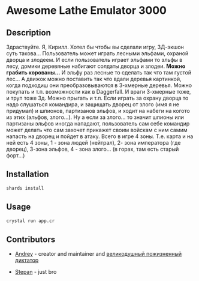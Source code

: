 # Awesome Lathe Emulator 3000

## Description

Здраствуйте. Я, Кирилл. Хотел бы чтобы вы сделали игру, 3Д-экшон суть такова... Пользователь может играть лесными эльфами, охраной дворца и злодеем. И если пользователь играет эльфами то эльфы в лесу, домики деревяные набигают солдаты дворца и злодеи. **Можно грабить корованы...** И эльфу раз лесные то сделать так что там густой лес... А движок можно поставить так что вдали деревья картинкой, когда подходиш они преобразовываются в 3-хмерные деревья. Можно покупать и т.п. возможности как в Daggerfall. И враги 3-хмерные тоже, и труп тоже 3д. Можно прыгать и т.п. Если играть за охрану дворца то надо слушаться командира, и защищать дворец от злого (имя я не придумал) и шпионов, партизанов эльфов, и ходит на набеги на когото из этих (эльфов, злого...). Ну а если за злого... то значит шпионы или партизаны эльфов иногда нападают, пользователь сам себе командир может делать что сам захочет прикажет своим войскам с ним самим напасть на дворец и пойдет в атаку. Всего в игре 4 зоны. Т.е. карта и на ней есть 4 зоны, 1 - зона людей (нейтрал), 2- зона императора (где дворец), 3-зона эльфов, 4 - зона злого... (в горах, там есть старый форт...)

## Installation

```bash
shards install
```

## Usage

```bash
crystal run app.cr
```

## Contributors

- [Andrey](https://github.com/AndreyMukhametzyanov) - creator and maintainer and [великодушный пожизненный диктатор](https://ru.wikipedia.org/wiki/Великодушный_пожизненный_диктатор)

- [Stepan](https://github.com/GolovkoStepan) - just bro